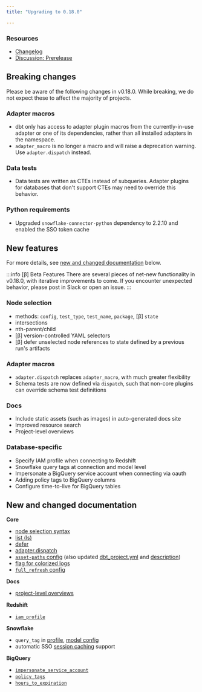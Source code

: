 ```yaml
---
title: "Upgrading to 0.18.0"

---
```


### Resources

- [Changelog](https://github.com/dbt-labs/dbt-core/blob/dev/marian-anderson/CHANGELOG.md)
- [Discussion: Prerelease](https://discourse.getdbt.com/t/prerelease-v0-18-0-marian-anderson/1545)

## Breaking changes

Please be aware of the following changes in v0.18.0. While breaking, we do not expect these to affect the majority of projects.

### Adapter macros

- dbt only has access to adapter plugin macros from the currently-in-use adapter or one of its dependencies, rather than all installed adapters in the namespace.
- `adapter_macro` is no longer a macro and will raise a deprecation warning. Use `adapter.dispatch` instead.

### Data tests

- Data tests are written as CTEs instead of subqueries. Adapter plugins for databases that don't support CTEs may need to override this behavior.

### Python requirements
- Upgraded `snowflake-connector-python` dependency to 2.2.10 and enabled the SSO token cache

## New features

For more details, see [new and changed documentation](#new-and-changed-documentation) below.

:::info [β] Beta Features
There are several pieces of net-new functionality in v0.18.0, with iterative improvements to come. If you encounter unexpected behavior, please post in Slack or open an issue.
:::

### Node selection
- methods: `config`, `test_type`, `test_name`, `package`, [β] `state`
- intersections
- nth-parent/child
- [β] version-controlled YAML selectors
- [β] defer unselected node references to state defined by a previous run's artifacts

### Adapter macros
- `adapter.dispatch` replaces `adapter_macro`, with much greater flexibility
- Schema tests are now defined via `dispatch`, such that non-core plugins
can override schema test definitions

### Docs
- Include static assets (such as images) in auto-generated docs site
- Improved resource search
- Project-level overviews

### Database-specific
- Specify IAM profile when connecting to Redshift
- Snowflake query tags at connection and model level
- Impersonate a BigQuery service account when connecting via oauth
- Adding policy tags to BigQuery columns
- Configure time-to-live for BigQuery tables

## New and changed documentation

**Core**
- [node selection syntax](node-selection/syntax)
- [list (ls)](commands/list)
- [defer](defer)
- [adapter.dispatch](adapter#dispatch)
- [`asset-paths` config](asset-paths) (also updated [dbt_project.yml](reference/dbt_project.yml) and [description](description))
- [flag for colorized logs](run#enable-or-disable-colorized-logs)
- [`full_refresh` config](full_refresh)

**Docs**
- [project-level overviews](documentation#custom-project-level-overviews)

**Redshift**
- [`iam_profile`](redshift-profile#specifying-an-iam-profile)

**Snowflake**
- `query_tag` in [profile](snowflake-profile), [model config](snowflake-configs#query-tags)
- automatic SSO [session caching](snowflake-configs#sso-authentication) support

**BigQuery**
- [`impersonate_service_account`](bigquery-profile#service-account-impersonation)
- [`policy_tags`](bigquery-configs#policy-tags)
- [`hours_to_expiration`](bigquery-configs#controlling-table-expiration)
